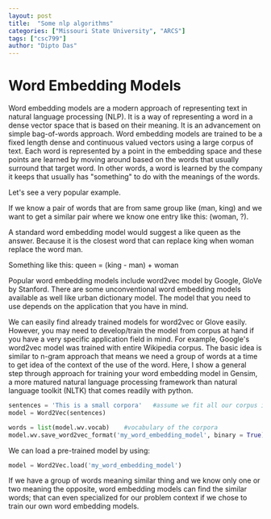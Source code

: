 ```yaml
---
layout: post
title:  "Some nlp algorithms"
categories: ["Missouri State University", "ARCS"]
tags: ["csc799"]
author: "Dipto Das"
---
```


# Word Embedding Models

Word embedding models are a modern approach of representing text in natural language processing (NLP). It is a way of representing a word in a dense vector space that is based on their meaning. It is an advancement on simple bag-of-words approach. Word embedding models are trained to be a fixed length dense and continuous valued vectors using a large corpus of text. Each word is represented by a point in the embedding space and these points are learned by moving around based on the words that usually surround that target word. In other words, a word is learned by the company it keeps that usually has "something" to do with the meanings of the words.

Let's see a very popular example.

If we know a pair of words that are from same group like (man, king) and we want to get a similar pair where we know one entry like this: (woman, ?).

A standard word embedding model would suggest a like queen as the answer. Because it is the closest word that can replace king when woman replace the word man.

Something like this: queen = (king - man) + woman

Popular word embedding models include word2vec model by Google, GloVe by Stanford. There are some unconventional word embedding models available as well like urban dictionary model. The model that you need to use depends on the application that you have in mind.

We can easily find already trained models for word2vec or Glove easily. However, you may need to develop/train the model from corpus at hand if you have a very specific application field in mind. For example, Google's word2vec model was trained with entire Wikipedia corpus. The basic idea is similar to n-gram approach that means we need a group of words at a time to get idea of the context of the use of the word. Here, I show a general step through approach for training your word embedding model in Gensim, a more matured natural language processing framework than natural language toolkit (NLTK) that comes readily with python.

```python
sentences = 'This is a small corpora'	#assume we fit all our corpus in a variable in memory
model = Word2Vec(sentences)

words = list(model.wv.vocab)	#vocabulary of the corpora
model.wv.save_word2vec_format('my_word_embedding_model', binary = True)
```

We can load a pre-trained model by using:

```python
model = Word2Vec.load('my_word_embedding_model')
```

If we have a group of words meaning similar thing and we know only one or two meaning the opposite, word embedding models can find the similar words; that can even specialized for our problem context if we chose to train our own word embedding models.
